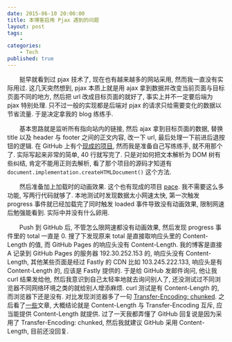 ```yaml
---
date: 2015-06-10 20:00:00
title: 本博客启用 Pjax 遇到的问题
layout: post
tags:
    - 
categories:
    - Tech
published: true
---
```

　　挺早就看到过 pjax 技术了, 现在也有越来越多的网站采用, 然而我一直没有实际用过. 这几天突然想到, pjax 本质上就是用 ajax 拿到数据并改变当前页面与目标页面不同的地方, 然后把 url 改成目标页面的就好了, 事实上并不一定要后端为 pjax 特别处理. 只不过一般的实现都是后端对 pjax 的请求只给需要变化的数据以节省流量. 于是决定拿我的 blog 练练手.

<!-- more -->

　　基本思路就是监听所有指向站内的链接, 然后 ajax 拿到目标页面的数据, 替换 title 以及 header 与 footer 之间的正文内容, 改一下 url, 最后处理一下前进后退按钮的逻辑. 在 GitHub 上有个[现成的项目](https://github.com/MoOx/pjax), 然而我是准备自己写练练手, 就不用那个了. 实际写起来非常的简单, 40 行就写完了. 只是对如何把文本解析为 DOM 树有些纠结, 肯定不能用正则去解析, 看了那个项目的源码才知道有 `document.implementation.createHTMLDocument()` 这个方法.

　　然后准备加上加载时的动画效果. 这个也有现成的项目 [pace](https://github.com/HubSpot/pace). 我不需要这么多功能, 写两行代码就够了. 本地测试时发现数据太小网速太快, 第一次触发 progress 事件就已经加载完了同时触发 loaded 事件导致没有动画效果, 限制网速后勉强能看到. 实际中并没有什么卵用.

　　Push 到 GitHub 后, 不管怎么限网速都没有动画效果, 然后发现 progress 事件里的 total 一直是 0. 搜了下发现原来 total 是直接取响应头里的 Content-Length 的值, 而 GitHub Pages 的响应头没有 Content-Length. 我的博客是直接 A 记录到 GitHub Pages 的服务器 192.30.252.153 的, 响应头没有 Content-Length, 其他某些页面是经过 Fastly 的 CDN 比如 103.245.222.133, 响应头是有 Content-Length 的, 应该是 Fastly 提供的. 于是给 GitHub 发邮件询问, 他让我 curl 结果发给他, 然后我意识到自己太轻率地就去询问别人了, 还没测试过不同浏览器不同网络环境之类的就给别人增添麻烦. curl 测试是有 Content-Length 的, 而浏览器下还是没有. 对比发现浏览器多了一句 [Transfer-Encoding: chunked](https://zh.wikipedia.org/wiki/%E5%88%86%E5%9D%97%E4%BC%A0%E8%BE%93%E7%BC%96%E7%A0%81). 之后看了[一](https://www.imququ.com/post/transfer-encoding-header-in-http.html)[些](https://stackoverflow.com/questions/2419281/content-length-header-versus-chunked-encoding)文章, 大概结论就是 Content-Length 与 Transfer-Encoding 互斥, 应当能提供 Content-Length 就提供. 过了一天我都弄懂了 GitHub 回复说是因为采用了 Transfer-Encoding: chunked, 然后我就建议 GitHub 采用 Content-Length, 目前还没回复.

